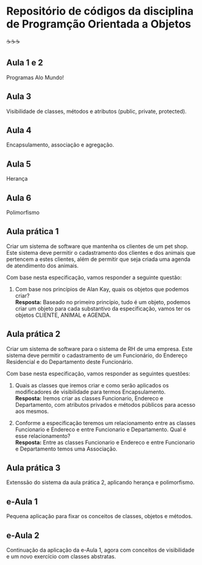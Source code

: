# Repositório de códigos da disciplina de Programção Orientada a Objetos
:coffee::coffee::coffee:
## Aula 1 e 2
Programas Alo Mundo!

## Aula 3
Visibilidade de classes, métodos e atributos (public, private, protected).

## Aula 4
Encapsulamento, associação e agregação.

## Aula 5
Herança

## Aula 6
Polimorfismo

## Aula prática 1
Criar um sistema de software que mantenha os clientes de um pet shop. Este sistema deve permitir o cadastramento dos clientes e dos animais que pertencem a estes clientes, além de permitir que seja criada uma agenda de atendimento dos animais.  

Com base nesta especificação, vamos responder a seguinte questão:

1) Com base nos princípios de Alan Kay, quais os objetos que podemos criar?  
**Resposta:** Baseado no primeiro princípio, tudo é um objeto, podemos criar um objeto para cada substantivo da especificação, vamos ter os objetos CLIENTE, ANIMAL e AGENDA.

## Aula prática 2
Criar um sistema de software para o sistema de RH de uma empresa. Este sistema deve permitir o cadastramento de um Funcionário, do Endereço Residencial e do Departamento deste Funcionário.

Com base nesta especificação, vamos responder as seguintes questões:

1) Quais as classes que iremos criar e como serão aplicados os modificadores de visibilidade para termos Encapsulamento.  
**Resposta:** Iremos criar as classes Funcionario, Endereco e Departamento, com atributos privados e métodos públicos para acesso aos mesmos.

2) Conforme a especificação teremos um relacionamento entre as classes Funcionario e Endereco e entre Funcionario e Departamento. Qual é esse relacionamento?  
**Resposta:** Entre as classes Funcionario e Endereco e entre Funcionario e Departamento temos uma Associação.

## Aula prática 3
Extenssão do sistema da aula prática 2, aplicando herança e polimorfismo.

## e-Aula 1
Pequena aplicação para fixar os conceitos de classes, objetos e métodos.

## e-Aula 2
Continuação da aplicação da e-Aula 1, agora com conceitos de visibilidade e um novo exercício com classes abstratas.
